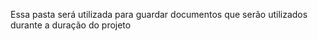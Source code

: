 Essa pasta será utilizada para guardar documentos que serão utilizados durante a duração do projeto
